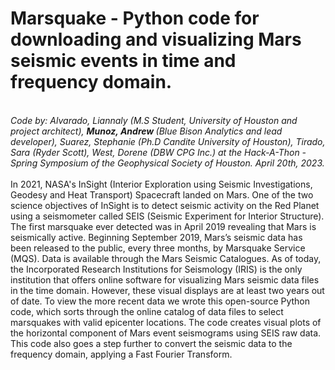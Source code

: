 # Marsquake - Python code for downloading and visualizing Mars seismic events in time and frequency domain.
<br>
<i>Code by: Alvarado, Liannaly (M.S Student, University of Houston and project architect), <STRONG> Munoz, Andrew </STRONG> (Blue Bison Analytics and lead developer), Suarez, Stephanie (Ph.D Candite University of Houston), Tirado, Sara (Ryder Scott), West, Dorene (DBW CPG Inc.) at the Hack-A-Thon - Spring Symposium of the Geophysical Society of Houston. April 20th, 2023.</i>
<br><br>
In 2021, NASA's InSight (Interior Exploration using Seismic Investigations, Geodesy and Heat Transport) Spacecraft landed on Mars. One of the two science objectives of InSight is to detect seismic activity on the Red Planet using a seismometer called SEIS (Seismic Experiment for Interior Structure). The first marsquake ever detected was in April 2019 revealing that Mars is seismically active. Beginning September 2019, Mars’s seismic data has been released to the public, every three months, by Marsquake Service (MQS).  Data is available through the Mars Seismic Catalogues.  As of today, the Incorporated Research Institutions for Seismology (IRIS) is the only institution that offers online software for visualizing Mars seismic data files in the time domain. However, these visual displays are at least two years out of date.  To view the more recent data we wrote this open-source Python code, which sorts through the online catalog of data files to select marsquakes with valid epicenter locations. The code creates visual plots of the horizontal component of Mars event seismograms using SEIS raw data. This code also goes a step further to convert the seismic data to the frequency domain, applying a Fast Fourier Transform.
